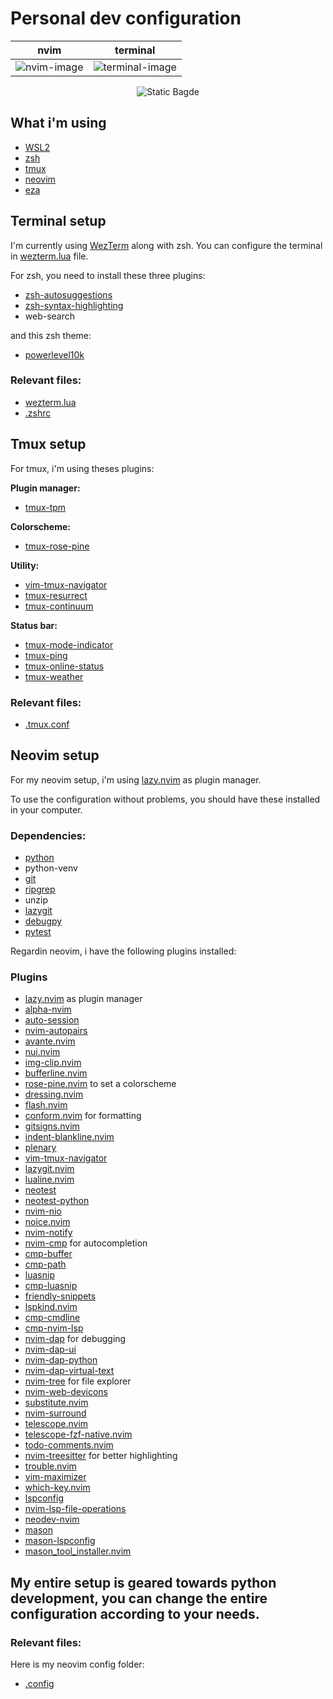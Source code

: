 # Personal dev configuration

| nvim                                        | terminal                                        |
| ------------------------------------------- | ----------------------------------------------- |
| ![nvim-image](https://prnt.sc/Mt2cmdWi_aHp) | ![terminal-image](https://prnt.sc/xQ1TQm6lR3pE) |

<div align="center">

![Static Bagde](https://img.shields.io/badge/Neovim-kdzro-blueviolet.svg?style=flat-square&logo=Neovim&logoColor=white)

</div>

## What i'm using

- [WSL2](https://github.com/microsoft/WSL)
- [zsh](https://github.com/ohmyzsh/ohmyzsh)
- [tmux](https://github.com/tmux/tmux)
- [neovim](https://github.com/neovim/neovim)
- [eza](https://github.com/eza-community/eza)

## Terminal setup

I'm currently using [WezTerm](https://wezterm.org/index.html) along with zsh. You can configure the terminal in [wezterm.lua](https://github.com/kdzro/dev-environment/blob/main/wezterm.lua) file.

For zsh, you need to install these three plugins:

- [zsh-autosuggestions](https://github.com/zsh-users/zsh-autosuggestions)
- [zsh-syntax-highlighting](https://github.com/zsh-users/zsh-syntax-highlighting.git)
- web-search

and this zsh theme:

- [powerlevel10k](https://github.com/romkatv/powerlevel10k)

### **Relevant files:**

- [wezterm.lua](https://github.com/kdzro/dev-environment/blob/main/wezterm.lua)
- [.zshrc](https://github.com/kdzro/dev-environment/blob/main/.zshrc)

## Tmux setup

For tmux, i'm using theses plugins:

**Plugin manager:**

- [tmux-tpm](https://github.com/tmux-plugins/tpm)

**Colorscheme:**

- [tmux-rose-pine](https://github.com/rose-pine/tmux)

**Utility:**

- [vim-tmux-navigator](https://github.com/christoomey/vim-tmux-navigator)
- [tmux-resurrect](https://github.com/tmux-plugins/tmux-resurrect)
- [tmux-continuum](https://github.com/tmux-plugins/tmux-continuum)

**Status bar:**

- [tmux-mode-indicator](https://github.com/MunifTanjim/tmux-mode-indicator)
- [tmux-ping](https://github.com/ayzenquwe/tmux-ping)
- [tmux-online-status](https://github.com/tmux-plugins/tmux-online-status)
- [tmux-weather](https://github.com/aaronpowell/tmux-weather)

### **Relevant files:**

- [.tmux.conf](https://github.com/kdzro/dev-environment/blob/main/.tmux.conf)

## Neovim setup

For my neovim setup, i'm using [lazy.nvim](https://github.com/folke/lazy.nvim) as plugin manager.

To use the configuration without problems, you should have these installed in your computer.

### **Dependencies:**

- [python](https://www.python.org/)
- python-venv
- [git](https://git-scm.com/)
- [ripgrep](https://github.com/BurntSushi/ripgrep)
- unzip
- [lazygit](https://github.com/jesseduffield/lazygit)
- [debugpy](https://github.com/microsoft/debugpy)
- [pytest](https://github.com/pytest-dev/pytest)

Regardin neovim, i have the following plugins installed:

### **Plugins**

- [lazy.nvim](https://github.com/folke/lazy.nvim) as plugin manager
- [alpha-nvim](https://github.com/goolord/alpha-nvim)
- [auto-session](https://github.com/rmagatti/auto-session)
- [nvim-autopairs](https://github.com/windwp/nvim-autopairs)
- [avante.nvim](https://github.com/yetone/avante.nvim)
- [nui.nvim](https://github.com/MunifTanjim/nui.nvim)
- [img-clip.nvim](https://github.com/hakonharnes/img-clip.nvim)
- [bufferline.nvim](https://github.com/akinsho/bufferline.nvim)
- [rose-pine.nvim](https://github.com/rose-pine/neovim) to set a colorscheme
- [dressing.nvim](https://github.com/stevearc/dressing.nvim)
- [flash.nvim](https://github.com/folke/flash.nvim)
- [conform.nvim](https://github.com/stevearc/conform.nvim) for formatting
- [gitsigns.nvim](https://github.com/lewis6991/gitsigns.nvim)
- [indent-blankline.nvim](https://github.com/lukas-reineke/indent-blankline.nvim)
- [plenary](https://github.com/nvim-lua/plenary.nvim)
- [vim-tmux-navigator](https://github.com/christoomey/vim-tmux-navigator)
- [lazygit.nvim](https://github.com/jesseduffield/lazygit)
- [lualine.nvim](https://github.com/nvim-lualine/lualine.nvim)
- [neotest](https://github.com/nvim-neotest/neotest)
- [neotest-python](https://github.com/nvim-neotest/neotest-python)
- [nvim-nio](https://github.com/nvim-neotest/nvim-nio)
- [noice.nvim](https://github.com/folke/noice.nvim)
- [nvim-notify](https://github.com/rcarriga/nvim-notify)
- [nvim-cmp](https://github.com/hrsh7th/nvim-cmp) for autocompletion
- [cmp-buffer](https://github.com/hrsh7th/cmp-buffer)
- [cmp-path](https://github.com/hrsh7th/cmp-path)
- [luasnip](https://github.com/L3MON4D3/LuaSnip)
- [cmp-luasnip](https://github.com/saadparwaiz1/cmp_luasnip)
- [friendly-snippets](https://github.com/rafamadriz/friendly-snippets)
- [lspkind.nvim](https://github.com/onsails/lspkind.nvim)
- [cmp-cmdline](https://github.com/hrsh7th/cmp-cmdline)
- [cmp-nvim-lsp](https://github.com/hrsh7th/cmp-nvim-lsp)
- [nvim-dap](https://github.com/mfussenegger/nvim-dap) for debugging
- [nvim-dap-ui](https://github.com/rcarriga/nvim-dap-ui)
- [nvim-dap-python](https://github.com/mfussenegger/nvim-dap-python)
- [nvim-dap-virtual-text](https://github.com/theHamsta/nvim-dap-virtual-text)
- [nvim-tree](https://github.com/nvim-tree/nvim-tree.lua) for file explorer
- [nvim-web-devicons](https://github.com/nvim-tree/nvim-web-devicons)
- [substitute.nvim](https://github.com/gbprod/substitute.nvim)
- [nvim-surround](https://github.com/kylechui/nvim-surround)
- [telescope.nvim](https://github.com/nvim-telescope/telescope.nvim)
- [telescope-fzf-native.nvim](https://github.com/nvim-telescope/telescope-fzf-native.nvim)
- [todo-comments.nvim](https://github.com/folke/todo-comments.nvim)
- [nvim-treesitter](https://github.com/nvim-treesitter/nvim-treesitter) for better highlighting
- [trouble.nvim](https://github.com/folke/trouble.nvim)
- [vim-maximizer](https://github.com/szw/vim-maximizer)
- [which-key.nvim](https://github.com/folke/which-key.nvim)
- [lspconfig](https://github.com/neovim/nvim-lspconfig)
- [nvim-lsp-file-operations](https://github.com/antosha417/nvim-lsp-file-operations)
- [neodev-nvim](https://github.com/folke/neodev.nvim)
- [mason](https://github.com/mason-org/mason.nvim)
- [mason-lspconfig](https://github.com/mason-org/mason-lspconfig.nvim)
- [mason_tool_installer.nvim](https://github.com/WhoIsSethDaniel/mason-tool-installer.nvim)

## My entire setup is geared towards python development, you can change the entire configuration according to your needs.

### **Relevant files:**

Here is my neovim config folder:

- [.config](https://github.com/kdzro/dev-environment/tree/main/.config)

